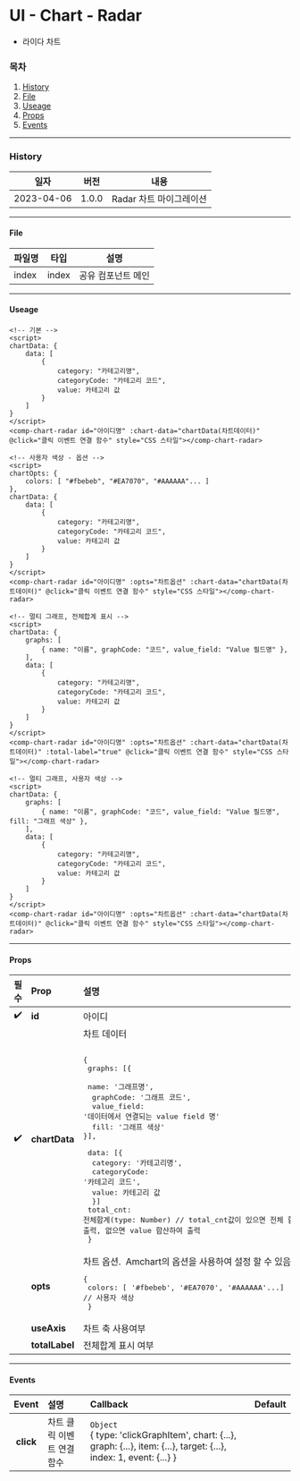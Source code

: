 # UI - Chart - Radar

-   라이다 차트

### 목차

1. [History](#history)
2. [File](#file)
3. [Useage](#useage)
4. [Props](#props)
5. [Events](#events)

---

### History

| 일자       | 버전  | 내용                    |
| ---------- | ----- | ---------------------- |
| 2023-04-06 | 1.0.0 | Radar 차트 마이그레이션  |

---

#### File

| 파일명 | 타입  | 설명               |
| ------ | ----- | ------------------ |
| index  | index | 공유 컴포넌트 메인 |

---

#### Useage

```vue
<!-- 기본 -->
<script>
chartData: {
    data: [
        {
            category: "카테고리명",
            categoryCode: "카테고리 코드",
            value: 카테고리 값
        }
    ]
}
</script>
<comp-chart-radar id="아이디명" :chart-data="chartData(차트데이터)" @click="클릭 이벤트 연결 함수" style="CSS 스타일"></comp-chart-radar>

<!-- 사용자 색상 - 옵션 -->
<script>
chartOpts: {
    colors: [ "#fbebeb", "#EA7070", "#AAAAAA"... ]
},
chartData: {
    data: [
        {
            category: "카테고리명",
            categoryCode: "카테고리 코드",
            value: 카테고리 값
        }
    ]
}
</script>
<comp-chart-radar id="아이디명" :opts="차트옵션" :chart-data="chartData(차트데이터)" @click="클릭 이벤트 연결 함수" style="CSS 스타일"></comp-chart-radar>

<!-- 멀티 그래프, 전체합계 표시 -->
<script>
chartData: {
    graphs: [
        { name: "이름", graphCode: "코드", value_field: "Value 필드명" },
    ],
    data: [
        {
            category: "카테고리명",
            categoryCode: "카테고리 코드",
            value: 카테고리 값
        }
    ]
}
</script>
<comp-chart-radar id="아이디명" :opts="차트옵션" :chart-data="chartData(차트데이터)" :total-label="true" @click="클릭 이벤트 연결 함수" style="CSS 스타일"></comp-chart-radar>

<!-- 멀티 그래프, 사용자 색상 -->
<script>
chartData: {
    graphs: [
        { name: "이름", graphCode: "코드", value_field: "Value 필드명", fill: "그래프 색상" },
    ],
    data: [
        {
            category: "카테고리명",
            categoryCode: "카테고리 코드",
            value: 카테고리 값
        }
    ]
}
</script>
<comp-chart-radar id="아이디명" :opts="차트옵션" :chart-data="chartData(차트데이터)" @click="클릭 이벤트 연결 함수" style="CSS 스타일"></comp-chart-radar>
```

---

#### Props

|        필수        | Prop           | 설명                                                                                                                                                                                                                                                                                                                                                                                                                                                                    | 타입/값  | Default |
| :----------------: | :------------  | :--------------------------------------------------------------------------------------------------------------------------------------------------------------------------------------------------------------------------------------------------------------------------------------------------------------------------------------------------------------------------------------------------------------------------------------------------------------------- | -------- | ----- |
| :heavy_check_mark: | **id**         | 아이디                                                                                                                                                                                                                                                                                                                                                                                                                                                                  | `String`  |       |
| :heavy_check_mark: | **chartData**  | 차트 데이터<pre><br>{ <br> graphs: [{ <br> &nbsp;name: '그래프명',<br> &nbsp;graphCode: '그래프 코드',<br> &nbsp;value_field: '데이터에서 연결되는 value field 명'<br> &nbsp;fill: '그래프 색상'<br>}], <br> data: [{ <br> &nbsp;category: '카테고리명', <br> &nbsp;categoryCode: '카테고리 코드', <br> &nbsp;value: 카테고리 값<br>&nbsp; }] <br>  total_cnt: 전체합계(type: Number)  // total_cnt값이 있으면 전체 합계에 total_cnt 출력, 없으면 value 합산하여 출력 <br> } </pre> | `Object`  | null |
|                    | **opts**       | 차트 옵션.&nbsp; Amchart의 옵션을 사용하여 설정 할 수 있음.<br> <pre>{<br> colors: [ '#fbebeb', '#EA7070', '#AAAAAA'...] // 사용자 색상 <br> } </pre>                                                                                                                                                                                                                                                                                                                       | `Object`  | null |
|                    | **useAxis**    | 차트 축 사용여부                                                                                                                                                                                                                                                                                                                                                                                                                                                         | `Boolean` | true |
|                    | **totalLabel** | 전체합계 표시 여부                                                                                                                                                                                                                                                                                                                                                                                                                                                       | `Boolean` | false |

---

#### Events

|   Event   | 설명                       | Callback                                                                                                             | Default |
| :-------: | :------------------------- | :------------------------------------------------------------------------------------------------------------------- | ------- |
| **click** | 차트 클릭 이벤트 연결 함수 | `Object`<br>{ type: 'clickGraphItem', chart: {...}, graph: {...}, item: {...}, target: {...}, index: 1, event: {...} } |         |
